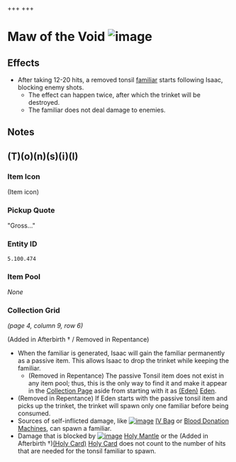 +++
+++

 # Maw of the Void ![image](/image/Maw_of_the_Void.png) 


Effects
---------


* After taking 12-20 hits, a removed tonsil [familiar](/wiki/Familiar "Familiar") starts following Isaac, blocking enemy shots.
	+ The effect can happen twice, after which the trinket will be destroyed.
	+ The familiar does not deal damage to enemies.



Notes
-------





(T)(o)(n)(s)(i)(l)
------------------



### Item Icon


(Item icon)


### Pickup Quote


"Gross..."


### Entity ID


`5.100.474`


### Item Pool


*None*


### Collection Grid


*(page 4, column 9, row 6)*


(Added in Afterbirth † / Removed in Repentance)
* When the familiar is generated, Isaac will gain the familiar permanently as a passive item. This allows Isaac to drop the trinket while keeping the familiar.
	+ (Removed in Repentance) The passive Tonsil item does not exist in any item pool; thus, this is the only way to find it and make it appear in the [Collection Page](/wiki/Collection_Page_(Afterbirth_%E2%80%A0)#Page_4 "Collection Page (Afterbirth †)") aside from starting with it as  [(Eden)](/wiki/Eden "Eden") [Eden](/wiki/Eden "Eden").
* (Removed in Repentance) If Eden starts with the passive tonsil item and picks up the trinket, the trinket will spawn only one familiar before being consumed.
* Sources of self-inflicted damage, like [![image](/image/IV_Bag.png)](/wiki/IV_Bag "IV Bag") [IV Bag](/wiki/IV_Bag "IV Bag") or [Blood Donation Machines](/wiki/Blood_Donation_Machine "Blood Donation Machine"), can spawn a familiar.
* Damage that is blocked by [![image](/image/Holy_Mantle.png)](/wiki/Holy_Mantle "Holy Mantle") [Holy Mantle](/wiki/Holy_Mantle "Holy Mantle") or the (Added in Afterbirth †)[(Holy Card)](/wiki/Holy_Card "Holy Card") [Holy Card](/wiki/Holy_Card "Holy Card") does not count to the number of hits that are needed for the tonsil familiar to spawn.


